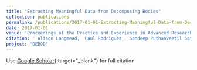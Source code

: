 ```yaml
---
title: "Extracting Meaningful Data from Decomposing Bodies"
collection: publications
permalink: /publications/2017-01-01-Extracting-Meaningful-Data-from-Decomposing-Bodies
date: 2017-01-01
venue: 'Proceedings of the Practice and Experience in Advanced Research Computing 2017 on Sustainability, Success and Impact'
citation: ' Alison Langmead,  Paul Rodriguez,  Sandeep Puthanveetil Satheesan,  Alan Craig, &quot;Extracting Meaningful Data from Decomposing Bodies.&quot; Proceedings of the Practice and Experience in Advanced Research Computing 2017 on Sustainability, Success and Impact, 2017.'
project: 'DEBOD'
---
```

Use [Google Scholar](https://scholar.google.com/scholar?q=Extracting+Meaningful+Data+from+Decomposing+Bodies){:target="_blank"} for full citation